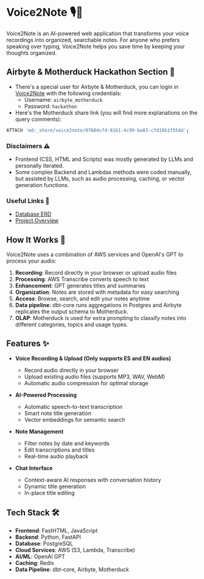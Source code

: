 # Voice2Note 🎙️📝

Voice2Note is an AI-powered web application that transforms your voice recordings into organized, searchable notes. For anyone who prefers speaking over typing, Voice2Note helps you save time by keeping your thoughts organized.

## Airbyte & Motherduck Hackathon Section 🎉 
- There's a special user for Airbyte & Motherduck, you can login in [Voice2Note](https://voice2note.up.railway.app/login) with the following credentials:
  - Username: `airbyte_motherduck`
  - Password: `hackathon`
- Here's the Motherduck share link (you will find more explanations on the query comments):

```sh
ATTACH 'md:_share/voice2note/07604cf4-9161-4c99-ba83-c7d10b1f55dd';
```

### Disclaimers ⚠️
- Frontend (CSS, HTML and Scripts) was mostly generated by LLMs and personally iterated.
- Some complex Backend and Lambdas methods were coded manually, but assisted by LLMs, such as audio processing, caching, or vector generation functions.

### Useful Links 🔗
- [Database ERD](https://dbdiagram.io/d/voice_journal-676443376ae6af4766baa223)
- [Project Overview](https://whimsical.com/voice2note-C3UJCi6tt94txxgQepLc5S)

## How It Works 🔄

Voice2Note uses a combination of AWS services and OpenAI's GPT to process your audio:

1. **Recording**: Record directly in your browser or upload audio files
2. **Processing**: AWS Transcribe converts speech to text
3. **Enhancement**: GPT generates titles and summaries
4. **Organization**: Notes are stored with metadata for easy searching
5. **Access**: Browse, search, and edit your notes anytime
6. **Data pipeline**: dbt-core runs aggregations in Postgres and Airbyte replicates the output schema to Motherduck.
7. **OLAP**: Motherduck is used for extra prompting to classify notes into different categories, topics and usage types.

## Features ✨

- **Voice Recording & Upload (Only supports ES and EN audios)**
  - Record audio directly in your browser
  - Upload existing audio files (supports MP3, WAV, WebM)
  - Automatic audio compression for optimal storage

- **AI-Powered Processing**
  - Automatic speech-to-text transcription
  - Smart note title generation
  - Vector embeddings for semantic search

- **Note Management**
  - Filter notes by date and keywords
  - Edit transcriptions and titles
  - Real-time audio playback

- **Chat Interface**
  - Context-aware AI responses with conversation history
  - Dynamic title generation
  - In-place title editing

## Tech Stack 🛠️

- **Frontend**: FastHTML, JavaScript
- **Backend**: Python, FastAPI
- **Database**: PostgreSQL
- **Cloud Services**: AWS (S3, Lambda, Transcribe)
- **AI/ML**: OpenAI GPT
- **Caching**: Redis
- **Data Pipeline**: dbt-core, Airbyte, Motherduck
